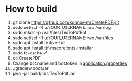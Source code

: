 # How to build
1. git clone https://github.com/konnov-m/CreatePDF.git
2. sudo setfacl -R u:YOUR_USERNAME:rwx /var/log
3. sudo mkdir -p /var/files/TexToPdfBot
4. sudo setfacl -R u:YOUR_USERNAME:rwx /var/files
5. sudo apt install texlive-full
6. sudo apt install ttf-mscorefonts-installer
7. sudo fc-cache -f
8. cd CreatePDF
9.  Change bot.name and bot.token in [application.properties](src%2Fmain%2Fresources%2Fapplication.properties)
9. ./gradlew bootJar
10. java -jar build/libs/TexToPdf.jar

